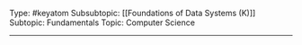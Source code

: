 Type: #keyatom 
Subsubtopic: [[Foundations of Data Systems (K)]]
Subtopic: Fundamentals
Topic: Computer Science

----
